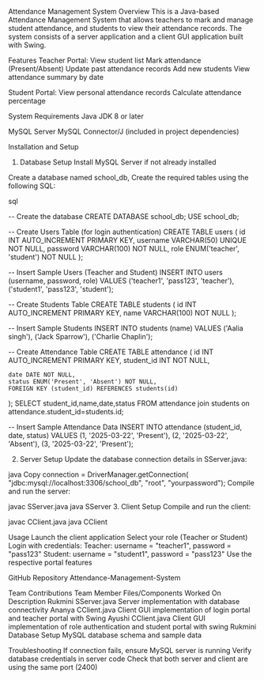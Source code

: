 Attendance Management System
Overview
This is a Java-based Attendance Management System that allows teachers to mark and manage student attendance, and students to view their attendance records. The system consists of a server application and a client GUI application built with Swing.

Features
Teacher Portal:
View student list
Mark attendance (Present/Absent)
Update past attendance records
Add new students
View attendance summary by date

Student Portal:
View personal attendance records
Calculate attendance percentage

System Requirements
Java JDK 8 or later

MySQL Server
MySQL Connector/J (included in project dependencies)

Installation and Setup
1. Database Setup
Install MySQL Server if not already installed

Create a database named school_db,
Create the required tables using the following SQL:

sql

-- Create the database
CREATE DATABASE school_db;
USE school_db;

-- Create Users Table (for login authentication)
CREATE TABLE users (
    id INT AUTO_INCREMENT PRIMARY KEY,
    username VARCHAR(50) UNIQUE NOT NULL,
    password VARCHAR(100) NOT NULL,
    role ENUM('teacher', 'student') NOT NULL
);

-- Insert Sample Users (Teacher and Student)
INSERT INTO users (username, password, role) VALUES 
('teacher1', 'pass123', 'teacher'),
('student1', 'pass123', 'student');

-- Create Students Table
CREATE TABLE students (
    id INT AUTO_INCREMENT PRIMARY KEY,
    name VARCHAR(100) NOT NULL
);

-- Insert Sample Students
INSERT INTO students (name) VALUES 
('Aalia singh'),
('Jack Sparrow'),
('Charlie Chaplin');

-- Create Attendance Table
CREATE TABLE attendance (
    id INT AUTO_INCREMENT PRIMARY KEY,
    student_id INT NOT NULL,
  
    date DATE NOT NULL,
    status ENUM('Present', 'Absent') NOT NULL,
    FOREIGN KEY (student_id) REFERENCES students(id)
   
);
SELECT student_id,name,date,status FROM attendance join students on attendance.student_id=students.id;

-- Insert Sample Attendance Data
INSERT INTO attendance (student_id, date, status) VALUES 
(1, '2025-03-22', 'Present'),
(2, '2025-03-22', 'Absent'),
(3, '2025-03-22', 'Present');

2. Server Setup
Update the database connection details in SServer.java:

java
Copy
connection = DriverManager.getConnection(
    "jdbc:mysql://localhost:3306/school_db", "root", "yourpassword");
Compile and run the server:

javac SServer.java
java SServer
3. Client Setup
Compile and run the client:

javac CClient.java
java CClient

Usage
Launch the client application
Select your role (Teacher or Student)
Login with credentials:
Teacher: username = "teacher1", password = "pass123"
Student: username = "student1", password = "pass123"
Use the respective portal features

GitHub Repository
Attendance-Management-System

Team Contributions
Team Member	Files/Components Worked On	Description
Rukmini	SServer.java	Server implementation with database connectivity
Ananya  	CClient.java	Client GUI implementation of login portal and teacher portal with Swing
Ayushi     CClient.java Client GUI implementation of role authentication and student portal with swing
Rukmini	Database Setup	MySQL database schema and sample data
	
Troubleshooting
If connection fails, ensure MySQL server is running
Verify database credentials in server code
Check that both server and client are using the same port (2400)

